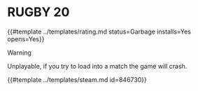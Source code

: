 # RUGBY 20
<!-- script:Aliases [] -->

{{#template ../templates/rating.md status=Garbage installs=Yes opens=Yes}}

> [!WARNING]
> Unplayable, if you try to load into a match the game will crash.

{{#template ../templates/steam.md id=846730}}
